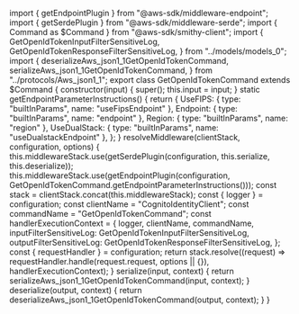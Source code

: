 import { getEndpointPlugin } from "@aws-sdk/middleware-endpoint";
import { getSerdePlugin } from "@aws-sdk/middleware-serde";
import { Command as $Command } from "@aws-sdk/smithy-client";
import { GetOpenIdTokenInputFilterSensitiveLog, GetOpenIdTokenResponseFilterSensitiveLog, } from "../models/models_0";
import { deserializeAws_json1_1GetOpenIdTokenCommand, serializeAws_json1_1GetOpenIdTokenCommand, } from "../protocols/Aws_json1_1";
export class GetOpenIdTokenCommand extends $Command {
    constructor(input) {
        super();
        this.input = input;
    }
    static getEndpointParameterInstructions() {
        return {
            UseFIPS: { type: "builtInParams", name: "useFipsEndpoint" },
            Endpoint: { type: "builtInParams", name: "endpoint" },
            Region: { type: "builtInParams", name: "region" },
            UseDualStack: { type: "builtInParams", name: "useDualstackEndpoint" },
        };
    }
    resolveMiddleware(clientStack, configuration, options) {
        this.middlewareStack.use(getSerdePlugin(configuration, this.serialize, this.deserialize));
        this.middlewareStack.use(getEndpointPlugin(configuration, GetOpenIdTokenCommand.getEndpointParameterInstructions()));
        const stack = clientStack.concat(this.middlewareStack);
        const { logger } = configuration;
        const clientName = "CognitoIdentityClient";
        const commandName = "GetOpenIdTokenCommand";
        const handlerExecutionContext = {
            logger,
            clientName,
            commandName,
            inputFilterSensitiveLog: GetOpenIdTokenInputFilterSensitiveLog,
            outputFilterSensitiveLog: GetOpenIdTokenResponseFilterSensitiveLog,
        };
        const { requestHandler } = configuration;
        return stack.resolve((request) => requestHandler.handle(request.request, options || {}), handlerExecutionContext);
    }
    serialize(input, context) {
        return serializeAws_json1_1GetOpenIdTokenCommand(input, context);
    }
    deserialize(output, context) {
        return deserializeAws_json1_1GetOpenIdTokenCommand(output, context);
    }
}
                                                                                      